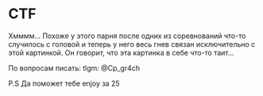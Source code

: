 # CTF
Хмммм... Похоже у этого парня после одних из соревнований что-то случилось с головой и теперь у него весь гнев связан исключительно с этой картинкой. Он говорит, что эта картинка в себе что-то таит...

По вопросам писать: tlgm: @Cp_gr4ch

P.S Да поможет тебе enjoy за 25
